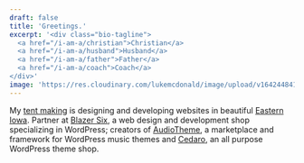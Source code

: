 ```yaml
---
draft: false
title: 'Greetings.'
excerpt: '<div class="bio-tagline">
  <a href="/i-am-a/christian">Christian</a>
  <a href="/i-am-a/husband">Husband</a>
  <a href="/i-am-a/father">Father</a>
  <a href="/i-am-a/coach">Coach</a>
</div>'
image: 'https://res.cloudinary.com/lukemcdonald/image/upload/v1642448418/lukemcdonald-com/luke-mustachio_igypg7.jpg'
---
```


My
[tent making](https://www.biblegateway.com/passage/?search=Acts+18%3A3&version=ESV)
is designing and developing websites in beautiful
[Eastern Iowa](https://goo.gl/h2EmHJ). Partner at
[Blazer Six](https://www.blazersix.com), a web design and development shop
specializing in WordPress; creators of [AudioTheme](https://audiotheme.com), a
marketplace and framework for WordPress music themes and
[Cedaro](https://www.cedaro.com), an all purpose WordPress theme shop.

